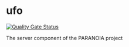 # ufo
[![Quality Gate Status](https://sonarcloud.io/api/project_badges/measure?project=SD-Paranoia_ufo&metric=alert_status)](https://sonarcloud.io/dashboard?id=SD-Paranoia_ufo)

The server component of the PARANOIA project
